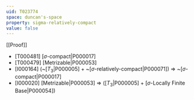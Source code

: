 ```yaml
---
uid: T023774
space: duncan's-space
property: sigma-relatively-compact
value: false
---
```

[[Proof]]

* [T000481] [$\sigma$-compact|P000017]
* [T000479] [Metrizable|P000053]
* [I000164] (~[$T_3$|P000005] + ~[$\sigma$-relatively-compact|P000071]) => ~[$\sigma$-compact|P000017]
* [I000020] [Metrizable|P000053] => ([$T_3$|P000005] + [$\sigma$-Locally Finite Base|P000054])

